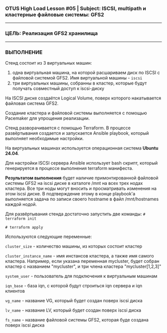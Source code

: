 ### OTUS High Load Lesson #05 | Subject: ISCSI, multipath и кластерные файловые системы: GFS2 
---------------------------
### ЦЕЛЬ: Реализация GFS2 хранилища 
---------------------------
### ВЫПОЛНЕНИЕ

Стенд состоит из 3 виртуальных машин: 
1. одна виртуальная машина, на которой расшариваем диск по ISCSI с файловой системой GFS2. Имя виртуальной машины - `iscsi`
2. три виртуальных машины, собранны в кластер, которые будут получать совместный доступ к iscsi-диску

На ISCSI диске создаётся Logical Volume, поверх которого накатывается файловая система GFS2.

Создание кластера и файловой системы выполняется с помощью Pacemaker для упрощения реализации.

Стенд разворачивается с помощью Terraform. В процессе развёртывания создается и запускается Ansible playbook, который выполняет необходимые настройки.

На виртуальных машинах используется операционная система __Ubuntu 24.04__.

Для настройки ISCSI сервера Ansible использует bash скрипт, который генерируется в процессе выполнения terraform манифеста.

__Результатом выполнения__ будет наличие примонтированной файловой системы GFS2 на iscsi диске в каталоге /mnt на всех трех нодах кластера. Все три ноды могут вносить и просматривать изменения на этом iscsi диске. В подтверждение этому в конце playbook'а выполняется задача по записи своего hostname в файл /mnt/hostnames каждой нодой.

Для развёртывания стенда достаточно запустить две команды:
`# terraform init`

`# terraform apply`

Используются следующие переменные:

`cluster_size` - количество машины, из которых состоит кластер

`cluster_instance_name` - имя инстансов кластера, а также имя самого кластера. Например, если указана переменная mycluster, будет собран кластер с названием "mycluster", и три члена кластера "mycluster[1,2,3]"

`system_user` - пользователь для подключения к виртуальным машинам

`iqn_base` - база iqn, с которой будут строиться iqn сервера и iqn клиентов

`vg_name` - название VG, который будет создан поверх iscsi диска

`lv_name` - название LV, который будет создан поверх iscsi диска

`fs_name` - название файловой системы GFS2, которая буде создана поверх iscsi диска

